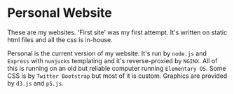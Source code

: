 # Personal Website

These are my websites. 'First site' was my first attempt. It's written on
static html files and all the css is in-house.

Personal is the current version of my website. It's run by `node.js` and
`Express` with `nunjucks` templating and it's reverse-proxied by `NGINX`.
All of this is running on an old but reliable computer running `Elementary OS`.
Some CSS is by `Twitter Bootstrap` but most of it is custom. Graphics are
provided by `d3.js` and `p5.js`.
